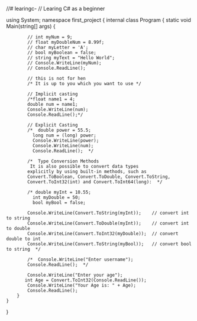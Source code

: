 //# learingc-
// Learing C# as a beginner 



using System;
namespace first_project
{
    internal class Program
    {
        static void Main(string[] args)
        {

            // int myNum = 9;
            // float myDoubleNum = 8.99f;
            // char myLetter = 'A';
            // bool myBoolean = false;
            // string myText = "Hello World";
            // Console.WriteLine(myNum);
            // Console.ReadLine();

            // this is not for hen
            /* It is up to you which you want to use */

            // Implicit casting 
            /*float name1 = 4;
            double num = name1;
            Console.WriteLine(num);
            Console.ReadLine();*/

            // Explicit Casting
            /*  double power = 55.5;
              long num = (long) power;
              Console.WriteLine(power);
              Console.WriteLine(num);
              Console.ReadLine();  */

            /*  Type Conversion Methods
             It is also possible to convert data types 
            explicitly by using built-in methods, such as 
            Convert.ToBoolean, Convert.ToDouble, Convert.ToString,
            Convert.ToInt32(int) and Convert.ToInt64(long):  */

            /* double myInt = 10.55;
              int myDouble = 50;
              bool myBool = false;
 
            Console.WriteLine(Convert.ToString(myInt));    // convert int to string
            Console.WriteLine(Convert.ToDouble(myInt));    // convert int to double
            Console.WriteLine(Convert.ToInt32(myDouble));  // convert double to int
            Console.WriteLine(Convert.ToString(myBool));   // convert bool to string  */

            /*  Console.WriteLine("Enter username");
            Console.ReadLine();  */

            Console.WriteLine("Enter your age");
           int Age = Convert.ToInt32(Console.ReadLine());
            Console.WriteLine("Your Age is: " + Age);
            Console.ReadLine();
        }
    }
}
